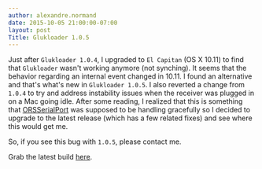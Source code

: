 ```yaml
---
author: alexandre.normand
date: 2015-10-05 21:00:00-07:00
layout: post
Title: Glukloader 1.0.5
---
```


Just after `Glukloader 1.0.4`, I upgraded to `El Capitan` (OS X 10.11) to find that `Glukloader` wasn't working anymore (not synching). 
It seems that the behavior regarding an internal event changed in 10.11. I found an alternative and that's what's new in `Glukloader 1.0.5`. I also reverted
a change from `1.0.4` to try and address instability issues when the receiver was plugged in on a Mac going idle. After some reading, I realized that this
is something that [ORSSerialPort](https://github.com/armadsen/ORSSerialPort) was supposed to be handling gracefully so I decided to upgrade to the latest 
release (which has a few related fixes) and see where this would get me.

So, if you see this bug with `1.0.5`, please contact me. 

Grab the latest build [here](https://dl.dropboxusercontent.com/u/3208429/glukloader%201.0.5.dmg?dl=1).
